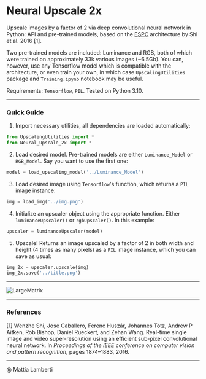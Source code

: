 # Neural Upscale 2x

Upscale images by a factor of 2 via deep convolutional neural network in Python: API and pre-trained models, based on the [ESPC](https://arxiv.org/pdf/1609.05158.pdf) architecture by Shi et al. 2016 [1].

Two pre-trained models are included: Luminance and RGB, both of which were trained on approximately 33k various images (~6.5Gb). You can, however, use any Tensorflow model which is compatible with the architecture, or even train your own, in which case `UpscalingUtilities` package and `Training.ipynb` notebook may be useful.

Requirements: `Tensorflow`, `PIL`. Tested on Python 3.10.


***
### Quick Guide

1. Import necessary utilities, all dependencies are loaded automatically:

```python
from UpscalingUtilities import *
from Neural_Upscale_2x import *
```

2. Load desired model. Pre-trained models are either `Luminance_Model` or `RGB_Model`. Say you want to use the first one:

```python
model = load_upscaling_model('../Luminance_Model')
```

3. Load desired image using `Tensorflow`'s function, which returns a `PIL` image instance:

```python
img = load_img('../img.png')
```

4. Initialize an upscaler object using the appropriate function. Either `luminanceUpscaler()` or `rgbUpscaler()`. In this example:

```python
upscaler = luminanceUpscaler(model)
```

5. Upscale! Returns an image upscaled by a factor of 2 in both width and height (4 times as many pixels) as a `PIL` image instance, which you can save as usual:

```python
img_2x = upscaler.upscale(img)
img_2x.save('../title.png')
```

***
![LargeMatrix](https://user-images.githubusercontent.com/44241033/195892182-c8f0f600-652b-45cb-8160-ab25f7d9714b.PNG)

***
### References

<a id="1">[1]</a> 
Wenzhe Shi, Jose Caballero, Ferenc Huszár, Johannes Totz, Andrew P Aitken, Rob Bishop, Daniel Rueckert, and Zehan Wang. Real-time single image and video super-resolution using an efficient sub-pixel convolutional neural network. In _Proceedings of the IEEE conference on computer vision and pattern recognition_, pages 1874–1883, 2016.

***
@ Mattia Lamberti

